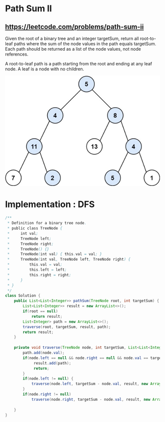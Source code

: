 # Path Sum II

## https://leetcode.com/problems/path-sum-ii

Given the root of a binary tree and an integer targetSum, return all root-to-leaf paths where the sum of the node values in the path equals targetSum. Each path should be returned as a list of the node values, not node references.

A root-to-leaf path is a path starting from the root and ending at any leaf node. A leaf is a node with no children.

![Sum of Root to Leaf nodes equals to target Sum](pathsum-ii.jpg?raw=true)

# Implementation : DFS
```java
/**
 * Definition for a binary tree node.
 * public class TreeNode {
 *     int val;
 *     TreeNode left;
 *     TreeNode right;
 *     TreeNode() {}
 *     TreeNode(int val) { this.val = val; }
 *     TreeNode(int val, TreeNode left, TreeNode right) {
 *         this.val = val;
 *         this.left = left;
 *         this.right = right;
 *     }
 * }
 */
class Solution {
    public List<List<Integer>> pathSum(TreeNode root, int targetSum) {
        List<List<Integer>> result = new ArrayList<>();
        if(root == null)
            return result;
        List<Integer> path = new ArrayList<>();
        traverse(root, targetSum, result, path);
        return result;
    }
    
    private void traverse(TreeNode node, int targetSum, List<List<Integer>> result, List<Integer> path) {
        path.add(node.val);
        if(node.left == null && node.right == null && node.val == targetSum) {
             result.add(path);
             return;
        }
        if(node.left != null) {
            traverse(node.left, targetSum - node.val, result, new ArrayList<Integer>(path));
        }
        if(node.right != null)
            traverse(node.right, targetSum - node.val, result, new ArrayList<Integer>(path));
            
    }
}

```


